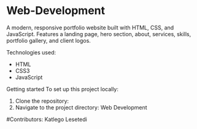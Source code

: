 # Web-Development

A modern, responsive portfolio website built with HTML, CSS, and JavaScript. Features a landing page, hero section, about, services, skills, portfolio gallery, and client logos.

Technologies used:
- HTML
- CSS3
- JavaScript

Getting started
To set up this project locally:

1. Clone the repository:  
2. Navigate to the project directory: Web Development


#Contributors:  Katlego Lesetedi 
